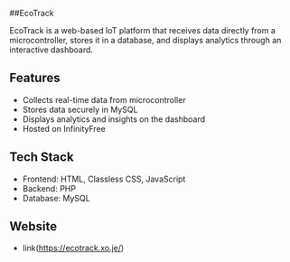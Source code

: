 ##EcoTrack
    
EcoTrack is a web-based IoT platform that receives data directly from a microcontroller, 
stores it in a database, and displays analytics through an interactive dashboard.  

## Features
- Collects real-time data from microcontroller  
- Stores data securely in MySQL  
- Displays analytics and insights on the dashboard  
- Hosted on InfinityFree  

## Tech Stack
- Frontend: HTML, Classless CSS, JavaScript  
- Backend: PHP  
- Database: MySQL
  
## Website
- link(https://ecotrack.xo.je/)
